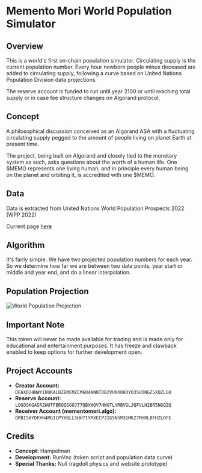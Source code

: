 # Memento Mori World Population Simulator

## Overview
This is a world's first on-chain population simulator. Circulating supply is the current population number. Every hour newborn people minus deceased are added to circulating supply, following a curve based on United Nations Population Division data projections.

The reserve account is funded to run until year 2100 or until reaching total supply or in case fee structure changes on Algorand protocol.

## Concept
A philosophical discussion conceived as an Algorand ASA with a fluctuating circulating supply pegged to the amount of people living on planet Earth at present time.

The project, being built on Algorand and closely tied to the monetary system as such, asks questions about the worth of a human life. One $MEMO represents one living human, and in principle every human being on the planet and orbiting it, is accredited with one $MEMO.

## Data
Data is extracted from United Nations World Population Prospects 2022 (WPP 2022)

Current page [here](https://population.un.org/wpp/)

## Algorithm

It's fairly simple. We have two projected population numbers for each year. So we determine how far we are between two data points, year start or middle and year end, and do a linear interpolation.

## Population Projection
![World Population Projection](/assets/charts/population-chart.svg)

## Important Note
This token will never be made available for trading and is made only for educational and entertainment purposes. It has freeze and clawback enabled to keep options for further development open.

## Project Accounts
- **Creator Account:** `DEAXD24NWYIBUKALDZEMEMZCM6D4ANNTDB2VUKXOH3YO3SUONGZSXQZLGU`
- **Reserve Account:** `LOGOSKGASR2WUTFBRQQSGOJT7QBXWQV7HWGTLYRBVGLJQFVLH2BR5NGQZQ`
- **Receiver Account (mementomori.algo):** `ORBISXYDPXH4MGICPYHQLLSHH7IYMXECPJIG5N5M3GMKZ7MHRLBFHZLOFE`

## Credits
- **Concept:** Hampelman
- **Development:** RunVnc (token script and population data curve)
- **Special Thanks:** Null (ragdoll physics and website prototype)
